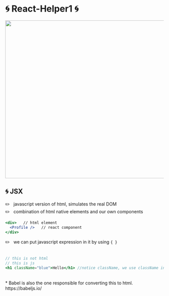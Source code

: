 # 🌀 React-Helper1 🌀

<img src="https://sunscrapers.com/blog/wp-content/uploads/2018/11/1__DOHv30w-0eI-Ysz5U47Yg.png" height=500 width=900>


<h2>🌀 JSX</h2>
✏️ &nbsp; javascript version of html, simulates the real DOM<br>
✏️ &nbsp; combination of html native elements and our own components<br>

```jsx
<div>   // html element
  <Profile />   // react component
</div>
```

✏️ &nbsp; we can put javascript expression in it by using `{ }` <br><br>

```jsx
// this is not html
// this is js
<h1 className="blue">Hello</h1> //notice className, we use className in contrast to class in HTML; class is reserved in js 
```
<br>
* Babel is also the one responsible for converting this to html. https://babeljs.io/
